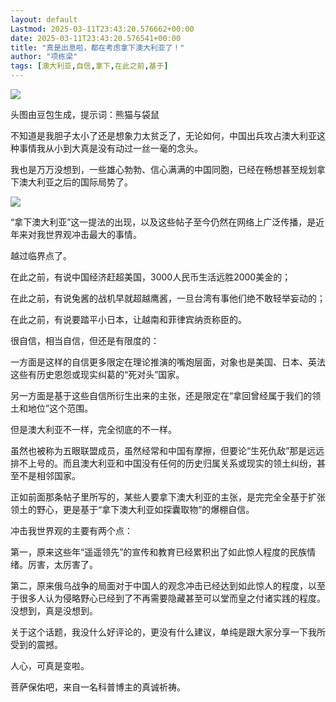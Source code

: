 ```yaml
---
layout: default
Lastmod: 2025-03-11T23:43:20.576662+00:00
date: 2025-03-11T23:43:20.576541+00:00
title: "真是出息啦，都在考虑拿下澳大利亚了！"
author: "项栋梁"
tags: [澳大利亚,自信,拿下,在此之前,基于]
---
```


![](https://images.weserv.nl/?url=https%3A//mmbiz.qpic.cn/mmbiz_jpg/qEicyZDQUnDHIQPjv9DmlGF4ZgSXdC3ujG6wgkia9S2jGwkfw8nAWTs8hujSnYh3tt5CnqQkeImov8u7iaicZSjluA/640%3Fwx_fmt%3Djpeg)

头图由豆包生成，提示词：熊猫与袋鼠

不知道是我胆子太小了还是想象力太贫乏了，无论如何，中国出兵攻占澳大利亚这种事情我从小到大真是没有动过一丝一毫的念头。

我也是万万没想到，一些雄心勃勃、信心满满的中国同胞，已经在畅想甚至规划拿下澳大利亚之后的国际局势了。

![](https://images.weserv.nl/?url=https%3A//mmbiz.qpic.cn/mmbiz_jpg/qEicyZDQUnDHIQPjv9DmlGF4ZgSXdC3ujymAz4Y6lE7AAiaWopDZL7JJ2yic9IgWVG3xsUK2y8M23e1fuVCXYFRpQ/640%3Fwx_fmt%3Djpeg)

“拿下澳大利亚”这一提法的出现，以及这些帖子至今仍然在网络上广泛传播，是近年来对我世界观冲击最大的事情。

越过临界点了。

在此之前，有说中国经济赶超美国，3000人民币生活远胜2000美金的；

在此之前，有说兔酱的战机早就超越鹰酱，一旦台湾有事他们绝不敢轻举妄动的；

在此之前，有说要踏平小日本，让越南和菲律宾纳贡称臣的。

很自信，相当自信，但还是有限度的：

一方面是这样的自信更多限定在理论推演的嘴炮层面，对象也是美国、日本、英法这些有历史恩怨或现实纠葛的“死对头”国家。

另一方面是基于这些自信所衍生出来的主张，还是限定在“拿回曾经属于我们的领土和地位”这个范围。

但是澳大利亚不一样，完全彻底的不一样。

虽然也被称为五眼联盟成员，虽然经常和中国有摩擦，但要论“生死仇敌”那是远远排不上号的。而且澳大利亚和中国没有任何的历史归属关系或现实的领土纠纷，甚至不是相邻国家。

正如前面那条帖子里所写的，某些人要拿下澳大利亚的主张，是完完全全基于扩张领土的野心，更是基于“拿下澳大利亚如探囊取物”的爆棚自信。

冲击我世界观的主要有两个点：

第一，原来这些年“遥遥领先”的宣传和教育已经累积出了如此惊人程度的民族情绪。厉害，太厉害了。

第二，原来俄乌战争的局面对于中国人的观念冲击已经达到如此惊人的程度，以至于很多人认为侵略野心已经到了不再需要隐藏甚至可以堂而皇之付诸实践的程度。没想到，真是没想到。

关于这个话题，我没什么好评论的，更没有什么建议，单纯是跟大家分享一下我所受到的震撼。  

人心，可真是变啦。

菩萨保佑吧，来自一名科普博主的真诚祈祷。

